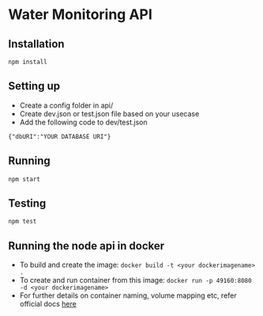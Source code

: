 # Water Monitoring API

## Installation

`npm install`

## Setting up

- Create a config folder in api/
- Create dev.json or test.json file based on your usecase
- Add the following code to dev/test.json

`{"dbURI":"YOUR DATABASE URI"}`

## Running

`npm start`

## Testing

`npm test`

## Running the node api in docker

 - To build and create the image: `docker build -t <your dockerimagename> .`
 - To create and run container from this image: `docker run -p 49160:8080 -d <your dockerimagename>`
 - For further details on container naming, volume mapping etc, refer official docs [here](https://nodejs.org/fr/docs/guides/nodejs-docker-webapp/)